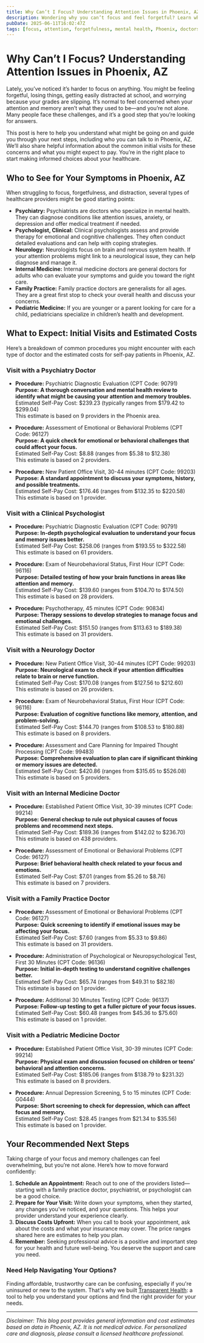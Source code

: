 ```yaml
---
title: Why Can’t I Focus? Understanding Attention Issues in Phoenix, AZ
description: Wondering why you can’t focus and feel forgetful? Learn when to see a doctor in Phoenix and what initial costs to expect for your care.
pubDate: 2025-06-11T16:02:47Z
tags: [focus, attention, forgetfulness, mental health, Phoenix, doctors, healthcare costs]
---
```

# Why Can’t I Focus? Understanding Attention Issues in Phoenix, AZ

Lately, you’ve noticed it’s harder to focus on anything. You might be feeling forgetful, losing things, getting easily distracted at school, and worrying because your grades are slipping. It’s normal to feel concerned when your attention and memory aren’t what they used to be—and you’re not alone. Many people face these challenges, and it’s a good step that you’re looking for answers.

This post is here to help you understand what might be going on and guide you through your next steps, including who you can talk to in Phoenix, AZ. We’ll also share helpful information about the common initial visits for these concerns and what you might expect to pay. You’re in the right place to start making informed choices about your healthcare.

## Who to See for Your Symptoms in Phoenix, AZ

When struggling to focus, forgetfulness, and distraction, several types of healthcare providers might be good starting points:

- **Psychiatry:** Psychiatrists are doctors who specialize in mental health. They can diagnose conditions like attention issues, anxiety, or depression and offer medical treatment if needed.
- **Psychologist, Clinical:** Clinical psychologists assess and provide therapy for emotional and cognitive challenges. They often conduct detailed evaluations and can help with coping strategies.
- **Neurology:** Neurologists focus on brain and nervous system health. If your attention problems might link to a neurological issue, they can help diagnose and manage it.
- **Internal Medicine:** Internal medicine doctors are general doctors for adults who can evaluate your symptoms and guide you toward the right care.
- **Family Practice:** Family practice doctors are generalists for all ages. They are a great first stop to check your overall health and discuss your concerns.
- **Pediatric Medicine:** If you are younger or a parent looking for care for a child, pediatricians specialize in children’s health and development.

## What to Expect: Initial Visits and Estimated Costs

Here’s a breakdown of common procedures you might encounter with each type of doctor and the estimated costs for self-pay patients in Phoenix, AZ.

### Visit with a Psychiatry Doctor

- **Procedure:** Psychiatric Diagnostic Evaluation (CPT Code: 90791)  
  **Purpose:** **A thorough conversation and mental health review to identify what might be causing your attention and memory troubles.**  
  Estimated Self-Pay Cost: $239.23 (typically ranges from $179.42 to $299.04)  
  This estimate is based on 9 providers in the Phoenix area.

- **Procedure:** Assessment of Emotional or Behavioral Problems (CPT Code: 96127)  
  **Purpose:** **A quick check for emotional or behavioral challenges that could affect your focus.**  
  Estimated Self-Pay Cost: $8.88 (ranges from $5.38 to $12.38)  
  This estimate is based on 2 providers.

- **Procedure:** New Patient Office Visit, 30-44 minutes (CPT Code: 99203)  
  **Purpose:** **A standard appointment to discuss your symptoms, history, and possible treatments.**  
  Estimated Self-Pay Cost: $176.46 (ranges from $132.35 to $220.58)  
  This estimate is based on 1 provider.

### Visit with a Clinical Psychologist

- **Procedure:** Psychiatric Diagnostic Evaluation (CPT Code: 90791)  
  **Purpose:** **In-depth psychological evaluation to understand your focus and memory issues better.**  
  Estimated Self-Pay Cost: $258.06 (ranges from $193.55 to $322.58)  
  This estimate is based on 61 providers.

- **Procedure:** Exam of Neurobehavioral Status, First Hour (CPT Code: 96116)  
  **Purpose:** **Detailed testing of how your brain functions in areas like attention and memory.**  
  Estimated Self-Pay Cost: $139.60 (ranges from $104.70 to $174.50)  
  This estimate is based on 28 providers.

- **Procedure:** Psychotherapy, 45 minutes (CPT Code: 90834)  
  **Purpose:** **Therapy sessions to develop strategies to manage focus and emotional challenges.**  
  Estimated Self-Pay Cost: $151.50 (ranges from $113.63 to $189.38)  
  This estimate is based on 31 providers.

### Visit with a Neurology Doctor

- **Procedure:** New Patient Office Visit, 30-44 minutes (CPT Code: 99203)  
  **Purpose:** **Neurological exam to check if your attention difficulties relate to brain or nerve function.**  
  Estimated Self-Pay Cost: $170.08 (ranges from $127.56 to $212.60)  
  This estimate is based on 26 providers.

- **Procedure:** Exam of Neurobehavioral Status, First Hour (CPT Code: 96116)  
  **Purpose:** **Evaluation of cognitive functions like memory, attention, and problem-solving.**  
  Estimated Self-Pay Cost: $144.70 (ranges from $108.53 to $180.88)  
  This estimate is based on 8 providers.

- **Procedure:** Assessment and Care Planning for Impaired Thought Processing (CPT Code: 99483)  
  **Purpose:** **Comprehensive evaluation to plan care if significant thinking or memory issues are detected.**  
  Estimated Self-Pay Cost: $420.86 (ranges from $315.65 to $526.08)  
  This estimate is based on 5 providers.

### Visit with an Internal Medicine Doctor

- **Procedure:** Established Patient Office Visit, 30-39 minutes (CPT Code: 99214)  
  **Purpose:** **General checkup to rule out physical causes of focus problems and recommend next steps.**  
  Estimated Self-Pay Cost: $189.36 (ranges from $142.02 to $236.70)  
  This estimate is based on 438 providers.

- **Procedure:** Assessment of Emotional or Behavioral Problems (CPT Code: 96127)  
  **Purpose:** **Brief behavioral health check related to your focus and emotions.**  
  Estimated Self-Pay Cost: $7.01 (ranges from $5.26 to $8.76)  
  This estimate is based on 7 providers.

### Visit with a Family Practice Doctor

- **Procedure:** Assessment of Emotional or Behavioral Problems (CPT Code: 96127)  
  **Purpose:** **Quick screening to identify if emotional issues may be affecting your focus.**  
  Estimated Self-Pay Cost: $7.60 (ranges from $5.33 to $9.86)  
  This estimate is based on 31 providers.

- **Procedure:** Administration of Psychological or Neuropsychological Test, First 30 Minutes (CPT Code: 96136)  
  **Purpose:** **Initial in-depth testing to understand cognitive challenges better.**  
  Estimated Self-Pay Cost: $65.74 (ranges from $49.31 to $82.18)  
  This estimate is based on 1 provider.

- **Procedure:** Additional 30 Minutes Testing (CPT Code: 96137)  
  **Purpose:** **Follow-up testing to get a fuller picture of your focus issues.**  
  Estimated Self-Pay Cost: $60.48 (ranges from $45.36 to $75.60)  
  This estimate is based on 1 provider.

### Visit with a Pediatric Medicine Doctor

- **Procedure:** Established Patient Office Visit, 30-39 minutes (CPT Code: 99214)  
  **Purpose:** **Physical exam and discussion focused on children or teens’ behavioral and attention concerns.**  
  Estimated Self-Pay Cost: $185.06 (ranges from $138.79 to $231.32)  
  This estimate is based on 8 providers.

- **Procedure:** Annual Depression Screening, 5 to 15 minutes (CPT Code: G0444)  
  **Purpose:** **Short screening to check for depression, which can affect focus and memory.**  
  Estimated Self-Pay Cost: $28.45 (ranges from $21.34 to $35.56)  
  This estimate is based on 1 provider.

## Your Recommended Next Steps

Taking charge of your focus and memory challenges can feel overwhelming, but you’re not alone. Here’s how to move forward confidently:

1. **Schedule an Appointment:** Reach out to one of the providers listed—starting with a family practice doctor, psychiatrist, or psychologist can be a good choice.
2. **Prepare for Your Visit:** Write down your symptoms, when they started, any changes you’ve noticed, and your questions. This helps your provider understand your experience clearly.
3. **Discuss Costs Upfront:** When you call to book your appointment, ask about the costs and what your insurance may cover. The price ranges shared here are estimates to help you plan.
4. **Remember:** Seeking professional advice is a positive and important step for your health and future well-being. You deserve the support and care you need.

### Need Help Navigating Your Options?

Finding affordable, trustworthy care can be confusing, especially if you're uninsured or new to the system. That's why we built [Transparent Health](https://transparenthealth.ai): a tool to help you understand your options and find the right provider for your needs.

---

*Disclaimer: This blog post provides general information and cost estimates based on data in Phoenix, AZ. It is not medical advice. For personalized care and diagnosis, please consult a licensed healthcare professional.*